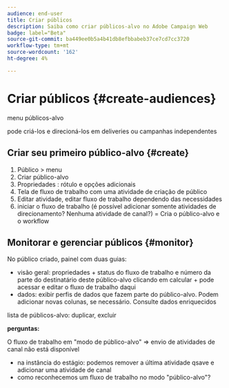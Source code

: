 ```yaml
---
audience: end-user
title: Criar públicos
description: Saiba como criar públicos-alvo no Adobe Campaign Web
badge: label="Beta"
source-git-commit: ba449ee0b5a4b41db8efbbabeb37ce7cd7cc3720
workflow-type: tm+mt
source-wordcount: '162'
ht-degree: 4%

---
```



# Criar públicos {#create-audiences}

menu públicos-alvo

pode criá-los e direcioná-los em deliveries ou campanhas independentes

## Criar seu primeiro público-alvo {#create}

1. Público > menu
1. Criar público-alvo
1. Propriedades : rótulo e opções adicionais
1. Tela de fluxo de trabalho com uma atividade de criação de público
1. Editar atividade, editar fluxo de trabalho dependendo das necessidades
1. iniciar o fluxo de trabalho (é possível adicionar somente atividades de direcionamento? Nenhuma atividade de canal?) = Cria o público-alvo e o workflow

## Monitorar e gerenciar públicos {#monitor}

No público criado, painel com duas guias:
* visão geral: propriedades + status do fluxo de trabalho e número da parte do destinatário deste público-alvo clicando em calcular + pode acessar e editar o fluxo de trabalho daqui
* dados: exibir perfis de dados que fazem parte do público-alvo. Podem adicionar novas colunas, se necessário. Consulte dados enriquecidos

lista de públicos-alvo: duplicar, excluir

**perguntas:**

O fluxo de trabalho em &quot;modo de público-alvo&quot; => envio de atividades de canal não está disponível

* na instância do estágio: podemos remover a última atividade qsave e adicionar uma atividade de canal
* como reconhecemos um fluxo de trabalho no modo &quot;público-alvo&quot;?
